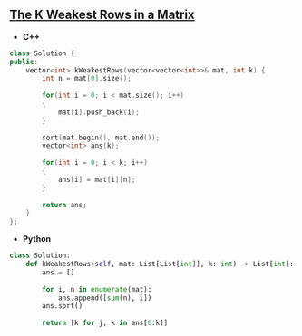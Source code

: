 ## [The K Weakest Rows in a Matrix](https://leetcode.com/problems/the-k-weakest-rows-in-a-matrix/)

* **C++**
```cpp
class Solution {
public:
    vector<int> kWeakestRows(vector<vector<int>>& mat, int k) {
        int n = mat[0].size();
        
        for(int i = 0; i < mat.size(); i++)
        {
            mat[i].push_back(i);
        }
        
        sort(mat.begin(), mat.end());
        vector<int> ans(k);
        
        for(int i = 0; i < k; i++)
        {
            ans[i] = mat[i][n];
        }
        
        return ans;
    }
};
```

* **Python**
```py
class Solution:
    def kWeakestRows(self, mat: List[List[int]], k: int) -> List[int]:
        ans = []
        
        for i, n in enumerate(mat):
            ans.append([sum(n), i])
        ans.sort()
        
        return [k for j, k in ans[0:k]]
```
